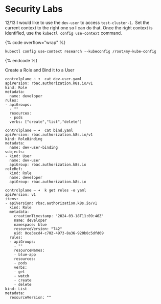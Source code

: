 # Security Labs

12/13  I would like to use the `dev-user` to access `test-cluster-1.` Set the current context to the right one so I can do that. Once the right context is identified, use the `kubectl config use-context` command.



{% code overflow="wrap" %}
```
kubectl config use-context research --kubeconfig /root/my-kube-config

```
{% endcode %}



Create a Role and Bind it to a User

```
controlplane ~ ➜  cat dev-user.yaml 
apiVersion: rbac.authorization.k8s.io/v1
kind: Role
metadata:
  name: developer 
rules:
- apiGroups:
  - ""
  resources:
  - pods
  verbs: ["create","list","delete"]

controlplane ~ ➜  cat bind.yaml 
apiVersion: rbac.authorization.k8s.io/v1
kind: RoleBinding
metadata:
  name: dev-user-binding 
subjects:
- kind: User
  name: dev-user
  apiGroup: rbac.authorization.k8s.io
roleRef:
  kind: Role
  name: developer
  apiGroup: rbac.authorization.k8s.io

```





```
controlplane ~ ➜  k get roles -o yaml
apiVersion: v1
items:
- apiVersion: rbac.authorization.k8s.io/v1
  kind: Role
  metadata:
    creationTimestamp: "2024-03-18T11:09:46Z"
    name: developer
    namespace: blue
    resourceVersion: "742"
    uid: 0ce3ecd4-c702-4973-8a36-920b0c5dfd09
  rules:
  - apiGroups:
    - ""
    resourceNames:
    - blue-app
    resources:
    - pods
    verbs:
    - get
    - watch
    - create
    - delete
kind: List
metadata:
  resourceVersion: ""
```
